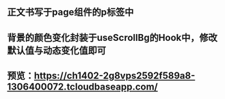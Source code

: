 ## 正文书写于page组件的p标签中
## 背景的颜色变化封装于useScrollBg的Hook中，修改默认值与动态变化值即可
## 预览：https://ch1402-2g8vps2592f589a8-1306400072.tcloudbaseapp.com/
